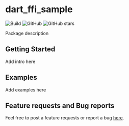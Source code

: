 # dart_ffi_sample

![Build](https://github.com/OlehMarchenko95/dart_ffi_sample/workflows/build/badge.svg)
![GitHub](https://img.shields.io/github/license/OlehMarchenko95/dart_ffi_sample)
![GitHub stars](https://img.shields.io/github/stars/OlehMarchenko95/dart_ffi_sample?style=social)

Package description

## Getting Started

Add intro here

## Examples

Add examples here

## Feature requests and Bug reports

Feel free to post a feature requests or report a bug [here](https://github.com/OlehMarchenko95/dart_ffi_sample/issues).
